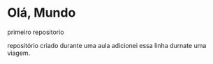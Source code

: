 # Olá, Mundo
 primeiro repositorio 

repositório criado durante uma aula 
adicionei essa linha durnate uma viagem.
